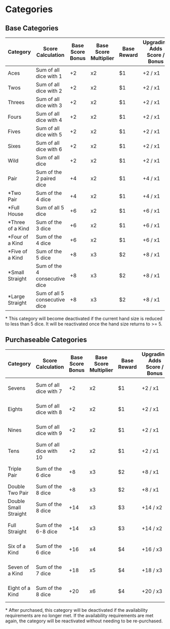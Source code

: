 # Categories

## Base Categories

| Category | Score Calculation | Base Score Bonus | Base Score Multiplier | Base Reward | Upgrading Adds Score / Bonus |
| --- | --- | --- | --- | --- | --- |
| Aces | Sum of all dice with 1 | +2 | x2 | $1 | +2 / x1 |
| Twos | Sum of all dice with 2 | +2 | x2 | $1 | +2 / x1 |
| Threes | Sum of all dice with 3 | +2 | x2 | $1 | +2 / x1 |
| Fours | Sum of all dice with 4 | +2 | x2 | $1 | +2 / x1 |
| Fives | Sum of all dice with 5 | +2 | x2 | $1 | +2 / x1 |
| Sixes | Sum of all dice with 6 | +2 | x2 | $1 | +2 / x1 |
| Wild | Sum of all dice | +2 | x2 | $1 | +2 / x1 |
| Pair | Sum of the 2 paired dice | +4 | x2 | $1 | +4 / x1 |
| *Two Pair | Sum of the 4 dice | +4 | x2 | $1 | +4 / x1 |
| *Full House | Sum of all 5 dice | +6 | x2 | $1 | +6 / x1 |
| *Three of a Kind | Sum of the 3 dice | +6 | x2 | $1 | +6 / x1 |
| *Four of a Kind | Sum of the 4 dice | +6 | x2 | $1 | +6 / x1 |
| *Five of a Kind | Sum of the 5 dice | +8 | x3 | $2 | +8 / x1 |
| *Small Straight | Sum of the 4 consecutive dice | +8 | x3 | $2 | +8 / x1 |
| *Large Straight | Sum of all 5 consecutive dice | +8 | x3 | $2 | +8 / x1 |

\* This category will become deactivated if the current hand size is reduced to less than 5 dice. It will be reactivated once the hand size returns to >= 5.

## Purchaseable Categories

| Category | Score Calculation | Base Score Bonus | Base Score Multiplier | Base Reward | Upgrading Adds Score / Bonus | Cost in Shop | Availability Requirements |
| --- | --- | --- | --- | --- | --- | --- | --- |
| Sevens | Sum of all dice with 7 | +2 | x2 | $1 | +2 / x1 | $2 | Have at least 1 D8 or D10 in your set |
| Eights | Sum of all dice with 8 | +2 | x2 | $1 | +2 / x1 | $2 | Have at least 1 D8 or D10 in your set |
| Nines | Sum of all dice with 9 | +2 | x2 | $1 | +2 / x1 | $2 | Have at least 1 D10 in your set |
| Tens | Sum of all dice with 10 | +2 | x2 | $1 | +2 / x1 | $2 | Have at least 1 D10 in your set |
| Triple Pair | Sum of the 6 dice | +8 | x3 | $2 | +8 / x1 | $3 | Have at least 6 dice in your set |
| Double Two Pair | Sum of the 8 dice | +8 | x3 | $2 | +8 / x1 | $3 | Have 8 dice in your set |
| Double Small Straight | Sum of the 8 dice | +14 | x3 | $3 | +14 / x2 | $4 | Have 8 dice in your set |
| Full Straight | Sum of the 6-8 dice | +14 | x3 | $3 | +14 / x2 | $4 | Have at least 6 dice in your set |
| Six of a Kind | Sum of the 6 dice | +16 | x4 | $4 | +16 / x3 | $4 |  Have at least 6 dice in your set |
| Seven of a Kind | Sum of the 7 dice | +18 | x5 | $4 | +18 / x3 | $4 | Have at least 7 dice in your set |
| Eight of a Kind | Sum of the 8 dice | +20 | x6 | $4 | +20 / x3 | $4 | Have at least 8 dice in your set |

\* After purchased, this category will be deactivated if the availability requirements are no longer met. If the availability requirements are met again, the category will be reactivated without needing to be re-purchased.